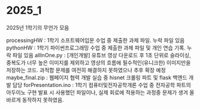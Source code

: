 # 2025_1
2025년 1학기의 무언가 모음

  processingHW : 1학기 소프트웨어입문 수업 중 제출한 과제 파일. 누락 파일 있음
  pythonHW : 1학기 파이썬프로그래밍 수업 중 제출한 과제 파일 및 개인 연습 기록. 누락 파일 있음
  allInOne.py : [개인개발] 유튜브 영상 다운로드 후 1초 단위로 슬라이싱, 중복도가 너무 높은 이미지를 제외하고 영상의 흐름에 필수적인(유니크한) 이미지만을 저장하는 코드. 과적합 문제를 여전히 해결하지 못하였으나 추후 확장 예정
  maybe_final.zip : 웹페이지 협력 개발 실습 중 hisnet 크롤링 파트 및 flask 백엔드 개발 담당
  forPresentation.ino : 1학기 컴퓨터및전자공학개론 수업 중 전자공학 파트의 아두이노 구현 발표 시 사용했던 파일이나, 실제 회로에 적용하는 과정중 문제가 생겨 올바르게 동작하지 못하였음. 
